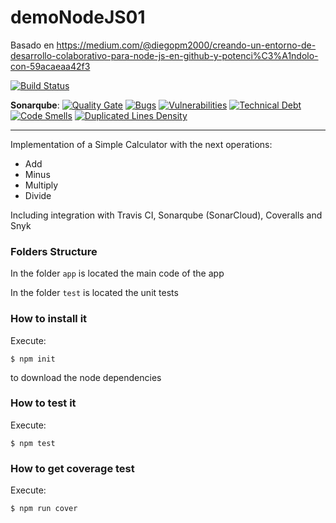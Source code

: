 # demoNodeJS01
Basado en https://medium.com/@diegopm2000/creando-un-entorno-de-desarrollo-colaborativo-para-node-js-en-github-y-potenci%C3%A1ndolo-con-59acaeaa42f3


[![Build Status](https://travis-ci.org/QuiqueOlaso/demoNodeJS01.svg?branch=master)](https://travis-ci.org/QuiqueOlaso/demoNodeJS01)

__Sonarqube__: [![Quality Gate](https://sonarcloud.io/api/badges/gate?key=demoNodeJS01)](https://sonarcloud.io/dashboard/index/demoNodeJS01)
[![Bugs](https://sonarcloud.io/api/badges/measure?key=demoNodeJS01&metric=bugs)]() [![Vulnerabilities](https://sonarcloud.io/api/badges/measure?key=demoNodeJS01&metric=vulnerabilities)]()
[![Technical Debt](https://sonarcloud.io/api/badges/measure?key=demoNodeJS01&metric=sqale_debt_ratio)](https://sonarcloud.io/dashboard/index/demoNodeJS01)
[![Code Smells](https://sonarcloud.io/api/badges/measure?key=demoNodeJS01&metric=code_smells)](https://sonarcloud.io/dashboard/index/demoNodeJS01)
[![Duplicated Lines Density](https://sonarcloud.io/api/badges/measure?key=demoNodeJS01&metric=duplicated_lines_density)](https://sonarcloud.io/dashboard/index/demoNodeJS01)

-----------------------

Implementation of a Simple Calculator with the next operations:

* Add
* Minus
* Multiply
* Divide

Including integration with Travis CI, Sonarqube (SonarCloud), Coveralls and Snyk

### Folders Structure

In the folder `app` is located the main code of the app

In the folder `test` is located the unit tests

### How to install it

Execute:

```shell
$ npm init
```
to download the node dependencies

### How to test it

Execute:

```shell
$ npm test
```

### How to get coverage test

Execute:

```shell
$ npm run cover
```
